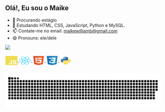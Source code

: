 ## Olá!, Eu sou o Maike

- 🔭 Procurando estágio.
- 🌱 Estudando HTML, CSS, JavaScript, Python e MySQL. 
- 📫 Contate-me no email: maikewilliamb@gmail.com
- 😄 Pronouns: ele/dele

<div>
  <a href="https://github.com/MaikeWilliam">
  <img height="180em" src="https://github-readme-stats.vercel.app/api?username=MaikeWilliam&show_icons=true&theme=dracula&include_all_commits=true&count_private=true"/>
</div>

<div style="display: inline_block"><br>
  <img align="center" alt="Maike-Js" height="30" width="40" src="https://raw.githubusercontent.com/devicons/devicon/master/icons/javascript/javascript-plain.svg">
  <img align="center" alt="Maike-React" height="30" width="40" src="https://raw.githubusercontent.com/devicons/devicon/master/icons/react/react-original.svg">
  <img align="center" alt="Maike-HTML" height="30" width="40" src="https://raw.githubusercontent.com/devicons/devicon/master/icons/html5/html5-original.svg">
  <img align="center" alt="Maike-CSS" height="30" width="40" src="https://raw.githubusercontent.com/devicons/devicon/master/icons/css3/css3-original.svg">
  <img align="center" alt="Maike-Python" height="30" width="40" src="https://raw.githubusercontent.com/devicons/devicon/master/icons/python/python-original.svg">
</div>
  
##
  
![Snake animation](https://github.com/MaikeWilliam/MaikeWilliam/blob/output/github-contribution-grid-snake.svg)
